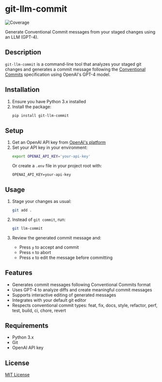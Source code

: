 # git-llm-commit

![Coverage](./coverage.svg)

Generate Conventional Commit messages from your staged changes using an LLM (GPT-4).

## Description

`git-llm-commit` is a command-line tool that analyzes your staged git changes and generates a commit message following the [Conventional Commits](https://www.conventionalcommits.org/) specification using OpenAI's GPT-4 model.

## Installation

1. Ensure you have Python 3.x installed
2. Install the package:
   ```bash
   pip install git-llm-commit
   ```

## Setup

1. Get an OpenAI API key from [OpenAI's platform](https://platform.openai.com/)
2. Set your API key in your environment:
   ```bash
   export OPENAI_API_KEY='your-api-key'
   ```
   Or create a `.env` file in your project root with:
   ```
   OPENAI_API_KEY=your-api-key
   ```

## Usage

1. Stage your changes as usual:

   ```bash
   git add .
   ```

2. Instead of `git commit`, run:

   ```bash
   git llm-commit
   ```

3. Review the generated commit message and:
   - Press `y` to accept and commit
   - Press `n` to abort
   - Press `e` to edit the message before committing

## Features

- Generates commit messages following Conventional Commits format
- Uses GPT-4 to analyze diffs and create meaningful commit messages
- Supports interactive editing of generated messages
- Integrates with your default git editor
- Respects conventional commit types: feat, fix, docs, style, refactor, perf, test, build, ci, chore, revert

## Requirements

- Python 3.x
- Git
- OpenAI API key

## License

[MIT License](LICENSE)
